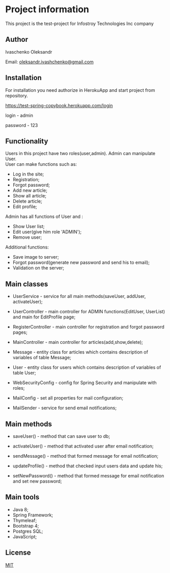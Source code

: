 # Project information   
This project is the test-project for Infostroy Technologies Inc company

## Author
Ivaschenko Oleksandr

Email: 
oleksandr.ivashchenko@gmail.com

## Installation

For installation you need authorize in HerokuApp and start project from repository.

https://test-spring-copybook.herokuapp.com/login

login - admin

password - 123 

## Functionality

Users in this project have two roles(user,admin). Admin can manipulate User.  
User can make functions such as:

- Log in the site;
- Registration;
- Forgot password;
- Add new article;
- Show all article;
- Delete article;
- Edit profile;

Admin has all functions of User and :

- Show User list;
- Edit user(give him role 'ADMIN');
- Remove user;

Additional functions:

- Save image to server;
- Forgot password(generate new password and send his to email);
- Validation on the server;

## Main classes

- UserService - service for all main methods(saveUser, addUser, activateUser);

- UserController - main controller for ADMIN functions(EditUser, UserList) and main for EditProfile page;

- RegisterController - main controller for registration and forgot password pages;

- MainController - main controller for articles(add,show,delete);

- Message - entity class for articles which contains description of variables of table Message;

- User - entity class for users which contains description of variables of table User;

- WebSecurityConfig - config for Spring Security and manipulate with roles;

- MailConfig - set all properties for mail configuration;

- MailSender - service for send email notifications;

## Main methods

- saveUser() - method that can save user to db;

- activateUser() - method that activated user after email notification;

- sendMessage() - method that formed message for email notification;

- updateProfile() - method that checked input users data and update his;

- setNewPassword() - method that formed message for email notification and set new password;

## Main tools

- Java 8;
- Spring Framework;
- Thymeleaf;
- Bootstrap 4;
- Postgres SQL;
- JavaScript;









## License
[MIT](https://choosealicense.com/licenses/mit/)